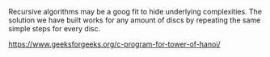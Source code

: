 Recursive algorithms may be a goog fit to hide underlying complexities.
The solution we have built works for any amount of discs by repeating the same simple steps for every disc.

https://www.geeksforgeeks.org/c-program-for-tower-of-hanoi/